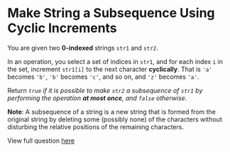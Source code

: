 # **Make String a Subsequence Using Cyclic Increments**

You are given two **0-indexed** strings `str1` and `str2`.

In an operation, you select a set of indices in `str1`, and for each index `i` in the set, increment `str1[i]` to the next character **cyclically**. That is `'a'` becomes `'b'`, `'b'` becomes `'c'`, and so on, and `'z'` becomes `'a'`.

Return _`true` if it is possible to make `str2` a subsequence of `str1` by performing the operation **at most once**, and `false` otherwise_.

**Note**: A subsequence of a string is a new string that is formed from the original string by deleting some (possibly none) of the characters without disturbing the relative positions of the remaining characters.

View full question <a href="https://leetcode.com/problems/make-string-a-subsequence-using-cyclic-increments?envType=daily-question&envId=2024-12-04">here</a>
